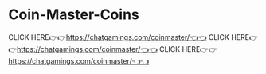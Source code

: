 # Coin-Master-Coins
CLICK HERE👉👉https://chatgamings.com/coinmaster/👈👈 CLICK HERE👉👉https://chatgamings.com/coinmaster/👈👈 CLICK HERE👉👉https://chatgamings.com/coinmaster/👈👈
